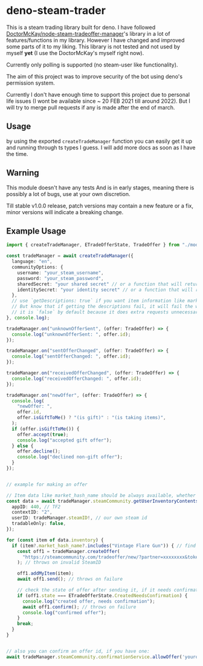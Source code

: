 # deno-steam-trader

This is a steam trading library built for deno. I have followed [DoctorMcKay/node-steam-tradeoffer-manager](https://github.com/DoctorMcKay/node-steam-tradeoffer-manager)'s library in a lot of features/functions in my library. However I have changed and improved some parts of it to my liking. This library is not tested and not used by myself **yet** (I use the DoctorMcKay's myself right now).

Currently only polling is supported (no steam-user like functionality).

The aim of this project was to improve security of the bot using deno's permission system.

Currently I don't have enough time to support this project due to personal life issues (I wont be available since ~ 20 FEB 2021 till around 2022). But I will try to merge pull requests if any is made after the end of march.

## Usage

by using the exported `createTradeManager` function you can easily get it up and running through ts types I guess. I will add more docs as soon as I have the time.

## Warning

This module doesn't have any tests And is in early stages, meaning there is possibly a lot of bugs, use at your own discretion.

Till stable v1.0.0 release, patch versions may contain a new feature or a fix, minor versions will indicate a breaking change.

## Example Usage

```ts
import { createTradeManager, ETradeOfferState, TradeOffer } from "./mod.ts";

const tradeManager = await createTradeManager({
  language: "en",
  communityOptions: {
    username: "your_steam_username",
    password: "your_steam_password",
    sharedSecret: "your shared secret" // or a function that will return the generated code as a string,
    identitySecret: "your identity secret" // or a function that will return the generated key needed for requests,
  },
  // use `getDescriptions: true` if you want item information like market_hash_name to be available when loading offers (does not affect getUserInventoryContents)
  // But know that if getting the descriptions fail, it will fail the whatever operation that needs retrieving offers.
  // it is `false` by default because it does extra requests unnecessarily for some use cases.
}, console.log);

tradeManager.on("unknownOfferSent", (offer: TradeOffer) => {
  console.log("unknownOfferSent: ", offer.id);
});

tradeManager.on("sentOfferChanged", (offer: TradeOffer) => {
  console.log("sentOfferChanged: ", offer.id);
});

tradeManager.on("receivedOfferChanged", (offer: TradeOffer) => {
  console.log("receivedOfferChanged: ", offer.id);
});

tradeManager.on("newOffer", (offer: TradeOffer) => {
  console.log(
    "newOffer: ",
    offer.id,
    offer.isGiftToMe() ? "(is gift)" : "(is taking items)",
  );
  if (offer.isGiftToMe()) {
    offer.accept(true);
    console.log("accepted gift offer");
  } else {
    offer.decline();
    console.log("declined non-gift offer");
  }
});


// example for making an offer

// Item data like market_hash_name should be always available, whether `tradeManager.getDescriptions` is true or not.
const data = await tradeManager.steamCommunity.getUserInventoryContents({
  appID: 440, // TF2
  contextID: "2",
  userID: tradeManager.steamID!, // our own steam id
  tradableOnly: false,
});

for (const item of data.inventory) {
  if (item?.market_hash_name?.includes("Vintage Flare Gun")) { // find an item named Vintage Flare Gun
    const off1 = tradeManager.createOffer(
      "https://steamcommunity.com/tradeoffer/new/?partner=xxxxxxxx&token=xxxxxxxx", // your target user trade url
    ); // throws on invalid SteamID

    off1.addMyItem(item);
    await off1.send(); // throws on failure

    // check the state of offer after sending it, if it needs confirmation, you can confirm it easily:
    if (off1.state === ETradeOfferState.CreatedNeedsConfirmation) { 
      console.log("created offer, needs confirmation");
      await off1.confirm(); // throws on failure
      console.log("confirmed offer");
    }
    break;
  }
}


// also you can confirm an offer id, if you have one:
await tradeManager.steamCommunity.confirmationService.allowOffer('yourofferid'); // throws on failure
```
